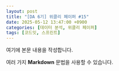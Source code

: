 ```yaml
---
layout: post
title: "[DA 6기] 위클리 페이퍼 #15"
date: 2025-05-12 13:47:00 +0900
categories: [데이터 분석, 위클리 페이퍼]
tags: [코드잇, 스프린트]
---
```


여기에 본문 내용을 작성합니다.

여러 가지 **Markdown** 문법을 사용할 수 있습니다.
